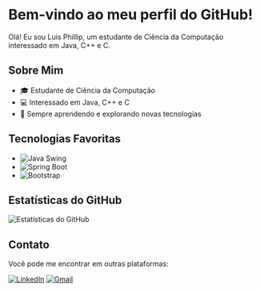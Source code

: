 # Bem-vindo ao meu perfil do GitHub!

Olá! Eu sou Luis Phillip, um estudante de Ciência da Computação interessado em Java, C++ e C.

## Sobre Mim

- 🎓 Estudante de Ciência da Computação
- 💻 Interessado em Java, C++ e C
- 🌱 Sempre aprendendo e explorando novas tecnologias

## Tecnologias Favoritas

- ![Java Swing](https://img.shields.io/badge/Java_Swing-007396?style=for-the-badge&logo=java&logoColor=white) 
- ![Spring Boot](https://img.shields.io/badge/Spring_Boot-6DB33F?style=for-the-badge&logo=spring&logoColor=white) 
- ![Bootstrap](https://img.shields.io/badge/Bootstrap-563D7C?style=for-the-badge&logo=bootstrap&logoColor=white) 

## Estatísticas do GitHub

![Estatísticas do GitHub](https://github-readme-stats.vercel.app/api?username=Gaok1&theme=nightowl)

## Contato

Você pode me encontrar em outras plataformas:

[![LinkedIn](https://img.shields.io/badge/LinkedIn-0077B5?style=for-the-badge&logo=linkedin&logoColor=white)](https://www.linkedin.com/in/luis-phillip-lemos-martins-8b6788a1/)
[![Gmail](https://img.shields.io/badge/Gmail-D14836?style=for-the-badge&logo=gmail&logoColor=white)](mailto:luisphilliplemosmartins@gmail.com)
